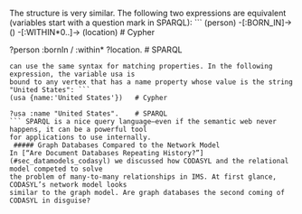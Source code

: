 The structure is very similar. The following two expressions are equivalent (variables start with a
question mark in SPARQL): ```
(person) -[:BORN_IN]-> () -[:WITHIN*0..]-> (location)   # Cypher

?person :bornIn / :within* ?location.                   # SPARQL
``` Because RDF doesn’t distinguish between properties and edges but just uses predicates for both, you
can use the same syntax for matching properties. In the following expression, the variable usa is
bound to any vertex that has a name property whose value is the string "United States": ```
(usa {name:'United States'})   # Cypher

?usa :name "United States".    # SPARQL
``` SPARQL is a nice query language—even if the semantic web never happens, it can be a powerful tool
for applications to use internally. ##### Graph Databases Compared to the Network Model 
In [“Are Document Databases Repeating History?”](#sec_datamodels_codasyl) we discussed how CODASYL and the relational model competed to solve
the problem of many-to-many relationships in IMS. At first glance, CODASYL’s network model looks
similar to the graph model. Are graph databases the second coming of CODASYL in disguise?
